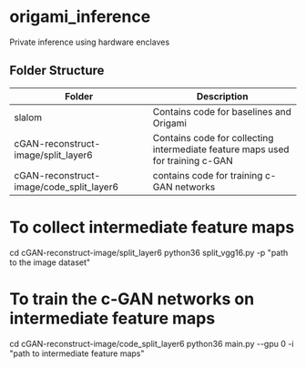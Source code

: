 # origami_inference
Private inference using hardware enclaves
## Folder Structure
Folder|Description|
---|---
slalom| Contains code for baselines and Origami
cGAN-reconstruct-image/split_layer6 |  Contains code for collecting intermediate feature maps used for training c-GAN
cGAN-reconstruct-image/code_split_layer6 | contains code for training c-GAN networks

# To collect intermediate feature maps
cd cGAN-reconstruct-image/split_layer6
python36 split_vgg16.py -p "path to the image dataset"
# To train the c-GAN networks on intermediate feature maps
cd cGAN-reconstruct-image/code_split_layer6
python36 main.py --gpu 0 -i "path to intermediate feature maps"
